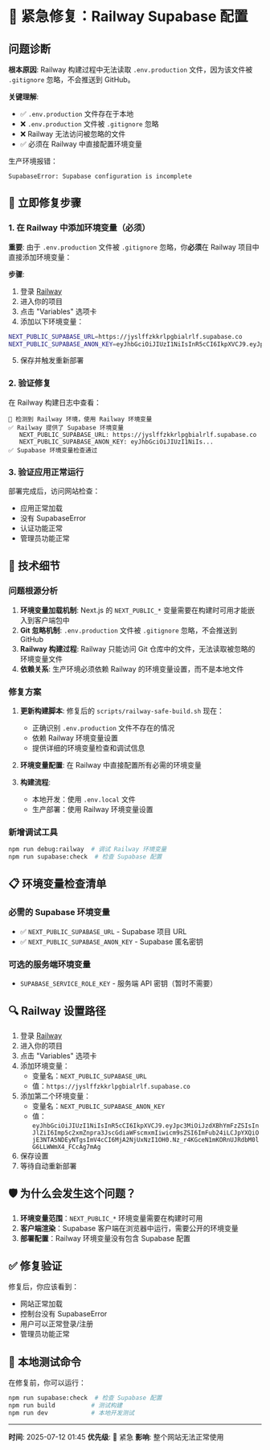 # 🚨 紧急修复：Railway Supabase 配置

## 问题诊断
**根本原因**: Railway 构建过程中无法读取 `.env.production` 文件，因为该文件被 `.gitignore` 忽略，不会推送到 GitHub。

**关键理解**:
- ✅ `.env.production` 文件存在于本地
- ❌ `.env.production` 文件被 `.gitignore` 忽略
- ❌ Railway 无法访问被忽略的文件
- ✅ 必须在 Railway 中直接配置环境变量

生产环境报错：
```
SupabaseError: Supabase configuration is incomplete
```

## 🔧 立即修复步骤

### 1. 在 Railway 中添加环境变量（必须）

**重要**: 由于 `.env.production` 文件被 `.gitignore` 忽略，你**必须**在 Railway 项目中直接添加环境变量：

**步骤**:
1. 登录 [Railway](https://railway.app)
2. 进入你的项目
3. 点击 "Variables" 选项卡
4. 添加以下环境变量：

```bash
NEXT_PUBLIC_SUPABASE_URL=https://jyslffzkkrlpgbialrlf.supabase.co
NEXT_PUBLIC_SUPABASE_ANON_KEY=eyJhbGciOiJIUzI1NiIsInR5cCI6IkpXVCJ9.eyJpc3MiOiJzdXBhYmFzZSIsInJlZiI6Imp5c2xmZnpra3JscGdiaWFscmxmIiwicm9sZSI6ImFub24iLCJpYXQiOjE3NTA5NDEyNTgsImV4cCI6MjA2NjUxNzI1OH0.Nz_r4KGceN1mKORnUJRdbM0lG6LLWWmX4_FCcAg7mAg
```

5. 保存并触发重新部署

### 2. 验证修复

在 Railway 构建日志中查看：
```
🚂 检测到 Railway 环境，使用 Railway 环境变量
✅ Railway 提供了 Supabase 环境变量
   NEXT_PUBLIC_SUPABASE_URL: https://jyslffzkkrlpgbialrlf.supabase.co
   NEXT_PUBLIC_SUPABASE_ANON_KEY: eyJhbGciOiJIUzI1NiIs...
✅ Supabase 环境变量检查通过
```

### 3. 验证应用正常运行

部署完成后，访问网站检查：
- 应用正常加载
- 没有 SupabaseError
- 认证功能正常
- 管理员功能正常

## 🔧 技术细节

### 问题根源分析

1. **环境变量加载机制**: Next.js 的 `NEXT_PUBLIC_*` 变量需要在构建时可用才能嵌入到客户端包中
2. **Git 忽略机制**: `.env.production` 文件被 `.gitignore` 忽略，不会推送到 GitHub
3. **Railway 构建过程**: Railway 只能访问 Git 仓库中的文件，无法读取被忽略的环境变量文件
4. **依赖关系**: 生产环境必须依赖 Railway 的环境变量设置，而不是本地文件

### 修复方案

1. **更新构建脚本**: 修复后的 `scripts/railway-safe-build.sh` 现在：
   - 正确识别 `.env.production` 文件不存在的情况
   - 依赖 Railway 环境变量设置
   - 提供详细的环境变量检查和调试信息

2. **环境变量配置**: 在 Railway 中直接配置所有必需的环境变量

3. **构建流程**:
   - 本地开发：使用 `.env.local` 文件
   - 生产部署：使用 Railway 环境变量设置

### 新增调试工具

```bash
npm run debug:railway  # 调试 Railway 环境变量
npm run supabase:check  # 检查 Supabase 配置
```

## 📋 环境变量检查清单

### 必需的 Supabase 环境变量
- ✅ `NEXT_PUBLIC_SUPABASE_URL` - Supabase 项目 URL
- ✅ `NEXT_PUBLIC_SUPABASE_ANON_KEY` - Supabase 匿名密钥

### 可选的服务端环境变量
- `SUPABASE_SERVICE_ROLE_KEY` - 服务端 API 密钥（暂时不需要）

## 🔍 Railway 设置路径

1. 登录 [Railway](https://railway.app)
2. 进入你的项目
3. 点击 "Variables" 选项卡
4. 添加环境变量：
   - 变量名：`NEXT_PUBLIC_SUPABASE_URL`
   - 值：`https://jyslffzkkrlpgbialrlf.supabase.co`
5. 添加第二个环境变量：
   - 变量名：`NEXT_PUBLIC_SUPABASE_ANON_KEY`
   - 值：`eyJhbGciOiJIUzI1NiIsInR5cCI6IkpXVCJ9.eyJpc3MiOiJzdXBhYmFzZSIsInJlZiI6Imp5c2xmZnpra3JscGdiaWFscmxmIiwicm9sZSI6ImFub24iLCJpYXQiOjE3NTA5NDEyNTgsImV4cCI6MjA2NjUxNzI1OH0.Nz_r4KGceN1mKORnUJRdbM0lG6LLWWmX4_FCcAg7mAg`
6. 保存设置
7. 等待自动重新部署

## 🛡️ 为什么会发生这个问题？

1. **环境变量范围**：`NEXT_PUBLIC_*` 环境变量需要在构建时可用
2. **客户端渲染**：Supabase 客户端在浏览器中运行，需要公开的环境变量
3. **部署配置**：Railway 环境变量没有包含 Supabase 配置

## ✅ 修复验证

修复后，你应该看到：
- 网站正常加载
- 控制台没有 SupabaseError
- 用户可以正常登录/注册
- 管理员功能正常

## 🔧 本地测试命令

在修复前，你可以运行：
```bash
npm run supabase:check  # 检查 Supabase 配置
npm run build          # 测试构建
npm run dev            # 本地开发测试
```

---

**时间**: 2025-07-12 01:45
**优先级**: 🚨 紧急
**影响**: 整个网站无法正常使用
